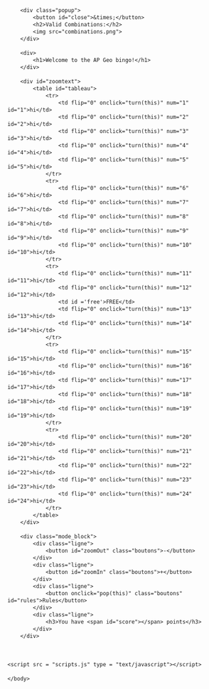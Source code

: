 <html>
    <head>
        <meta charset = "utf-8">
        <link href = "style.css" rel = "stylesheet">
    </head>
    <body>

        <div class="popup">
            <button id="close">&times;</button>
            <h2>Valid Combinations:</h2>
            <img src="combinations.png">
        </div>

        <div>
            <h1>Welcome to the AP Geo bingo!</h1>
        </div>

        <div id="zoomtext">
            <table id="tableau">
                <tr>
                    <td flip="0" onclick="turn(this)" num="1" id="1">hi</td>
                    <td flip="0" onclick="turn(this)" num="2" id="2">hi</td>
                    <td flip="0" onclick="turn(this)" num="3" id="3">hi</td>
                    <td flip="0" onclick="turn(this)" num="4" id="4">hi</td>
                    <td flip="0" onclick="turn(this)" num="5" id="5">hi</td>
                </tr>
                <tr>
                    <td flip="0" onclick="turn(this)" num="6" id="6">hi</td>
                    <td flip="0" onclick="turn(this)" num="7" id="7">hi</td>
                    <td flip="0" onclick="turn(this)" num="8" id="8">hi</td>
                    <td flip="0" onclick="turn(this)" num="9" id="9">hi</td>
                    <td flip="0" onclick="turn(this)" num="10" id="10">hi</td>
                </tr>
                <tr>
                    <td flip="0" onclick="turn(this)" num="11" id="11">hi</td>
                    <td flip="0" onclick="turn(this)" num="12" id="12">hi</td>
                    <td id ='free'>FREE</td>
                    <td flip="0" onclick="turn(this)" num="13" id="13">hi</td>
                    <td flip="0" onclick="turn(this)" num="14" id="14">hi</td>
                </tr>
                <tr>
                    <td flip="0" onclick="turn(this)" num="15" id="15">hi</td>
                    <td flip="0" onclick="turn(this)" num="16" id="16">hi</td>
                    <td flip="0" onclick="turn(this)" num="17" id="17">hi</td>
                    <td flip="0" onclick="turn(this)" num="18" id="18">hi</td>
                    <td flip="0" onclick="turn(this)" num="19" id="19">hi</td>
                </tr>
                <tr>
                    <td flip="0" onclick="turn(this)" num="20" id="20">hi</td>
                    <td flip="0" onclick="turn(this)" num="21" id="21">hi</td>
                    <td flip="0" onclick="turn(this)" num="22" id="22">hi</td>
                    <td flip="0" onclick="turn(this)" num="23" id="23">hi</td>
                    <td flip="0" onclick="turn(this)" num="24" id="24">hi</td>
                </tr>
            </table>
        </div>

        <div class="mode_block">
            <div class="ligne">
                <button id="zoomOut" class="boutons">-</button>
            </div>
            <div class="ligne">
                <button id="zoomIn" class="boutons">+</button>
            </div>
            <div class="ligne">
                <button onclick="pop(this)" class="boutons" id="rules">Rules</button>
            </div>
            <div class="ligne">
                <h3>You have <span id="score"></span> points</h3>
            </div>
	    </div>



    <script src = "scripts.js" type = "text/javascript"></script>

    </body>
</html>
